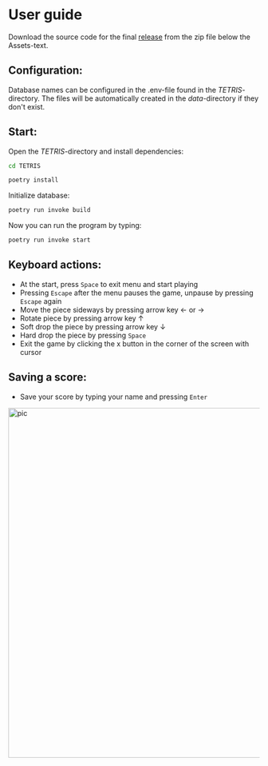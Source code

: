 # User guide
Download the source code for the final [release](https://github.com/KalleHahl/ot-harjoitustyo/releases/tag/Final) from the zip file below the Assets-text.
## Configuration:
Database names can be configured in the .env-file found in the *TETRIS*-directory. The files will be automatically created in the *data*-directory if they don't exist.
## Start:
Open the *TETRIS*-directory and install dependencies:

```bash
cd TETRIS
```

```bash
poetry install
```

Initialize database:

```bash
poetry run invoke build
```

Now you can run the program by typing:

```bash
poetry run invoke start
```

## Keyboard actions:
- At the start, press ```Space``` to exit menu and start playing
- Pressing ```Escape``` after the menu pauses the game, unpause by pressing ```Escape``` again
- Move the piece sideways by pressing arrow key &#8592; or &#8594;
- Rotate piece by pressing arrow key &#8593;
- Soft drop the piece by pressing arrow key &#8595;
- Hard drop the piece by pressing ```Space```
- Exit the game by clicking the x button in the corner of the screen with cursor

## Saving a score:
- Save your score by typing your name and pressing ```Enter```

<img src=https://github.com/KalleHahl/ot-harjoitustyo/blob/main/documentation/pictures/Game_over.png alt='pic' width='600' height='700'>
